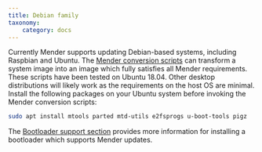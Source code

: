 ```yaml
---
title: Debian family
taxonomy:
    category: docs
---
```


Currently Mender supports updating Debian-based systems, including Raspbian and Ubuntu. The [Mender conversion scripts](https://github.com/mendersoftware/mender-conversion-tools) can transform a system image into an image which fully satisfies all Mender requirements. These scripts have been tested on Ubuntu 18.04.  Other desktop distributions will likely work as the requirements on the host OS are minimal. Install the following packages on your Ubuntu system before invoking the Mender conversion scripts:

```bash
sudo apt install mtools parted mtd-utils e2fsprogs u-boot-tools pigz
```

The [Bootloader support section](bootloader-support) provides more information for installing a bootloader which supports Mender updates.
